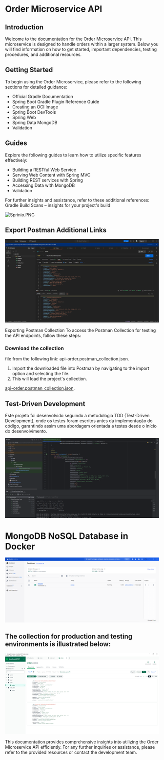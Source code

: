 # Order Microservice API


## Introduction
Welcome to the documentation for the Order Microservice API. This microservice is designed to handle orders within a larger system. Below you will find information on how to get started, important dependencies, testing procedures, and additional resources.

## Getting Started
To begin using the Order Microservice, please refer to the following sections for detailed guidance:

- Official Gradle Documentation
- Spring Boot Gradle Plugin Reference Guide
- Creating an OCI Image
- Spring Boot DevTools
- Spring Web
- Spring Data MongoDB
- Validation

## Guides

Explore the following guides to learn how to utilize specific features effectively:

- Building a RESTful Web Service
- Serving Web Content with Spring MVC
- Building REST services with Spring
- Accessing Data with MongoDB
- Validation

For further insights and assistance, refer to these additional references:
Gradle Build Scans – insights for your project's build

![Sprinio.PNG](..%2F..%2F..%2FImagens%2FSprinio.PNG)

## Export Postman Additional Links

![img_2.png](img_2.png)

Exporting Postman Collection
To access the Postman Collection for testing the API endpoints, follow these steps:

### Download the collection
file from the following link: api-order.postman_collection.json.
1. Import the downloaded file into Postman by navigating to the import option and selecting the file.
2. This will load the project's collection.

[api-order.postman_collection.json](api-order.postman_collection.json).

## Test-Driven Development
Este projeto foi desenvolvido seguindo a metodologia TDD (Test-Driven Development), onde os testes foram escritos antes da implementação do código, garantindo assim uma abordagem orientada a testes desde o início do desenvolvimento.

![img.png](img.png)

# MongoDB NoSQL Database in Docker

![img_3.png](img_3.png)

## The collection for production and testing environments is illustrated below:

![img_4.png](img_4.png)

This documentation provides comprehensive insights into utilizing the Order Microservice API efficiently. For any further inquiries or assistance, please refer to the provided resources or contact the development team.